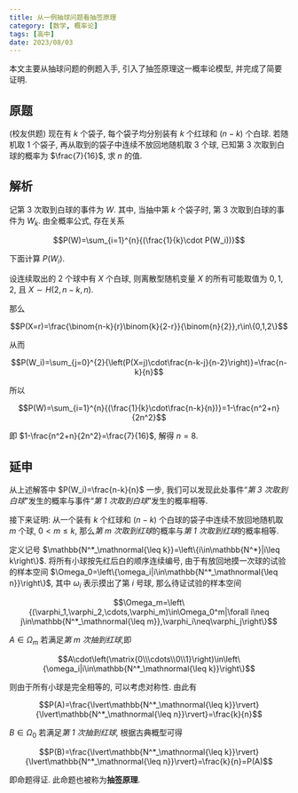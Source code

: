 ```yaml
---
title: 从一例抽球问题看抽签原理
category: [数学, 概率论]
tags: [高中]
date: 2023/08/03
---
```


本文主要从抽球问题的例题入手, 引入了抽签原理这一概率论模型, 并完成了简要证明. 

<!-- more -->

## 原题

(校友供题) 现在有 $k$ 个袋子, 每个袋子均分别装有 $k$ 个红球和 $(n-k)$ 个白球. 若随机取 $1$ 个袋子, 再从取到的袋子中连续不放回地随机取 $3$ 个球, 已知第 $3$ 次取到白球的概率为 $\frac{7}{16}$, 求 $n$ 的值. 

## 解析

记第 $3$ 次取到白球的事件为 $W$. 其中, 当抽中第 $k$ 个袋子时, 第 $3$ 次取到白球的事件为 $W_k$. 由全概率公式, 存在关系

$$P(W)=\sum_{i=1}^{n}{(\frac{1}{k}\cdot P(W_i))}$$

下面计算 $P(W_i)$. 

设连续取出的 $2$ 个球中有 $X$ 个白球, 则离散型随机变量 $X$ 的所有可能取值为 $0,1,2$, 且 $X\sim H(2,n-k,n)$.

那么

$$P(X=r)=\frac{\binom{n-k}{r}\binom{k}{2-r}}{\binom{n}{2}},r\in\{0,1,2\}$$

从而

$$P(W_i)=\sum_{j=0}^{2}{\left(P(X=j)\cdot\frac{n-k-j}{n-2}\right)}=\frac{n-k}{n}$$

所以

$$P(W)=\sum_{i=1}^{n}{(\frac{1}{k}\cdot\frac{n-k}{n})}=1-\frac{n^2+n}{2n^2}$$

即 $1-\frac{n^2+n}{2n^2}=\frac{7}{16}$, 解得 $n=8$. 

## 延申

从上述解答中 $P(W_i)=\frac{n-k}{n}$ 一步, 我们可以发现此处事件“*第 $3$ 次取到白球*”发生的概率与事件“*第 $1$ 次取到白球*”发生的概率相等. 

接下来证明: 从一个装有 $k$ 个红球和 $(n-k)$ 个白球的袋子中连续不放回地随机取 $m$ 个球, $0<m\leq k$, 那么*第 $m$ 次取到红球*的概率与*第 $1$ 次取到红球*的概率相等. 

定义记号 $\mathbb{N^*_\mathnormal{\leq k}}=\left\{i\in\mathbb{N^*}|i\leq k\right\}$. 将所有小球按先红后白的顺序连续编号, 由于有放回地摸一次球的试验的样本空间 $\Omega_0=\left\{\omega_i|i\in\mathbb{N^*_\mathnormal{\leq n}}\right\}$, 其中 $\omega_i$ 表示摸出了第 $i$ 号球, 那么待证试验的样本空间

$$\Omega_m=\left\{(\varphi_1,\varphi_2,\cdots,\varphi_m)\in\Omega_0^m|\forall i\neq j\in\mathbb{N^*_\mathnormal{\leq m}},\varphi_i\neq\varphi_j\right\}$$

$A\in\Omega_m$ 若满足*第 $m$ 次抽到红球*,即

$$A\cdot\left(\matrix{0\\\cdots\\0\\1}\right)\in\left\{\omega_i|i\in\mathbb{N^*_\mathnormal{\leq k}}\right\}$$

则由于所有小球是完全相等的, 可以考虑对称性. 由此有

$$P(A)=\frac{\lvert\mathbb{N^*_\mathnormal{\leq k}}\rvert}{\lvert\mathbb{N^*_\mathnormal{\leq n}}\rvert}=\frac{k}{n}$$

$B\in\Omega_0$ 若满足*第 $1$ 次抽到红球*, 根据古典概型可得

$$P(B)=\frac{\lvert\mathbb{N^*_\mathnormal{\leq k}}\rvert}{\lvert\mathbb{N^*_\mathnormal{\leq n}}\rvert}=\frac{k}{n}=P(A)$$

即命题得证. 此命题也被称为**抽签原理**.

